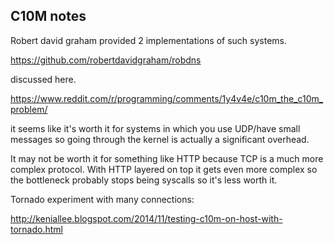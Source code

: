 ## C10M notes

Robert david graham provided 2 implementations of such systems.

https://github.com/robertdavidgraham/robdns

discussed here.

https://www.reddit.com/r/programming/comments/1y4v4e/c10m_the_c10m_problem/

it seems like it's worth it for systems in which you use UDP/have small messages
so going through the kernel is actually a significant overhead.

It may not be worth it for something like HTTP because TCP is a much more complex protocol.
With HTTP layered on top it gets even more complex so the bottleneck probably stops being
syscalls so it's less worth it.

Tornado experiment with many connections:

http://keniallee.blogspot.com/2014/11/testing-c10m-on-host-with-tornado.html
